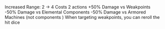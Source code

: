 Increased Range: 2 -> 4
Costs 2 actions
+50% Damage vs Weakpoints
-50% Damage vs Elemental Components
-50% Damage vs Armored Machines (not components )
When targeting weakpoints, you can reroll the hit dice